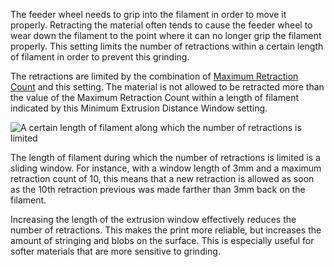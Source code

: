 The feeder wheel needs to grip into the filament in order to move it properly. Retracting the material often tends to cause the feeder wheel to wear down the filament to the point where it can no longer grip the filament properly. This setting limits the number of retractions within a certain length of filament in order to prevent this grinding.

The retractions are limited by the combination of [Maximum Retraction Count](retraction_count_max) and this setting. The material is not allowed to be retracted more than the value of the Maximum Retraction Count within a length of filament indicated by this Minimum Extrusion Distance Window setting.

![A certain length of filament along which the number of retractions is limited](retraction_count_max.svg)

The length of filament during which the number of retractions is limited is a sliding window. For instance, with a window length of 3mm and a maximum retraction count of 10, this means that a new retraction is allowed as soon as the 10th retraction previous was made farther than 3mm back on the filament.

Increasing the length of the extrusion window effectively reduces the number of retractions. This makes the print more reliable, but increases the amount of stringing and blobs on the surface. This is especially useful for softer materials that are more sensitive to grinding.
